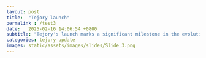 ```yaml
---
layout: post
title:  "Tejory launch"
permalink : /test3
date:   2025-02-16 14:06:54 +0800
subtitle: "Tejory's launch marks a significant milestone in the evolution of cryptocurrency wallets, offering not just a secure storage solution but a comprehensive platform for financial empowerment. "
categories: tejory update
images: static/assets/images/slides/Slide_3.png
---
```

